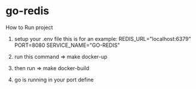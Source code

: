 # go-redis

How to Run project

1. setup your .env file
    this is for an example: 
    REDIS_URL="localhost:6379"
    PORT=8080
    SERVICE_NAME="GO-REDIS"
    
2. run this command => make docker-up 

3. then run => make docker-build

4. go is running in your port define
